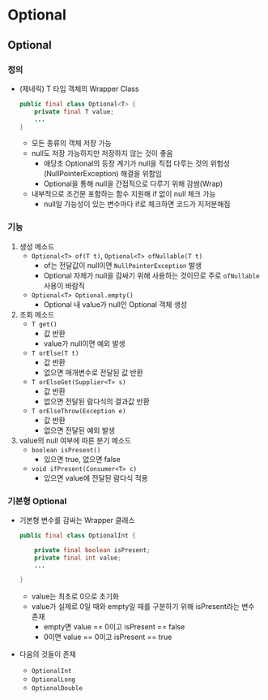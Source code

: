 # Optional

## Optional

### 정의

*   (제네릭) T 타입 객체의 Wrapper Class

    ```java
    public final class Optional<T> {
    	private final T value;
    	...
    }
    ```

    * 모든 종류의 객체 저장 가능
    * null도 저장 가능하지만 저장하지 않는 것이 좋음
      * 애당초 Optional의 등장 계기가 null을 직접 다루는 것의 위험성(NullPointerException) 해결을 위함임
      * Optional을 통해 null을 간접적으로 다루기 위해 감쌈(Wrap)
    * 내부적으로 조건문 포함하는 함수 지원해 if 없이 null 체크 가능
      * null일 가능성이 있는 변수마다 if로 체크하면 코드가 지저분해짐

### 기능

1. 생성 메소드
   * `Optional<T> of(T t)`, `Optional<T> ofNullable(T t)`
     * of는 전달값이 null이면 `NullPointerException` 발생
     * Optional 자체가 null을 감싸기 위해 사용하는 것이므로 주로 `ofNullable` 사용이 바람직
   * `Optional<T> Optional.empty()`
     * Optional 내 value가 null인 Optional 객체 생성
2. 조회 메소드
   * `T get()`
     * 값 반환
     * value가 null이면 예외 발생
   * `T orElse(T t)`
     * 값 반환
     * 없으면 매개변수로 전달된 값 반환
   * `T orElseGet(Supplier<T> s)`
     * 값 반환
     * 없으면 전달된 람다식의 결과값 반환
   * `T orElseThrow(Exception e)`
     * 값 반환
     * 없으면 전달된 예외 발생
3. value의 null 여부에 따른 분기 메소드
   * `boolean isPresent()`
     * 있으면 true, 없으면 false
   * `void ifPresent(Consumer<T> c)`
     * 있으면 value에 전달된 람다식 적용

### 기본형 Optional

*   기본형 변수를 감싸는 Wrapper 클래스

    ```java
    public final class OptionalInt {

    	private final boolean isPresent;
    	private final int value;
    	...

    }
    ```

    * value는 최초로 0으로 초기화
    * value가 실제로 0일 때와 empty일 때를 구분하기 위해 isPresent라는 변수 존재
      * empty면 value == 0이고 isPresent == false
      * 0이면 value == 0이고 isPresent == true
* 다음의 것들이 존재
  * `OptionalInt`
  * `OptionalLong`
  * `OptionalDouble`
